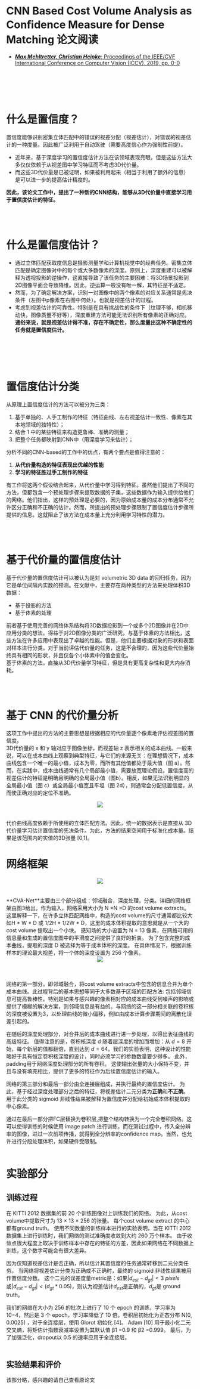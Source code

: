 # CNN Based Cost Volume Analysis as Conﬁdence Measure for Dense Matching 论文阅读



- [**_Max Mehltretter, Christian Heipke_**; Proceedings of the IEEE/CVF International Conference on Computer Vision (ICCV), 2019, pp. 0-0](https://openaccess.thecvf.com/content_ICCVW_2019/html/3DRW/Mehltretter_CNN-Based_Cost_Volume_Analysis_as_Confidence_Measure_for_Dense_Matching_ICCVW_2019_paper.html)
<br />
<br />
<br />
<br />


# 什么是置信度？
置信度能够识别密集立体匹配中的错误的视差分配（视差估计），对错误的视差估计的一种度量。因此被广泛利用于自动驾驶（需要高度信心作为强制性前提）。

- 近年来，基于深度学习的置信度估计方法在该领域表现亮眼，但是这些方法大多仅仅依赖于从视差图中学习特征而不考虑3D代价量。
- 而这些3D代价量是已被证明，如果被利用起来（相当于利用了额外的信息）是可以进一步的提高估计精度的。

**因此，该论文工作中，提出了一种新的CNN结构，能够从3D代价量中直接学习用于置信度估计的特征。**
<br />
<br />
<br />
<br />

# 什么是置信度估计？

- 通过立体匹配获取度信息是摄影测量学和计算机视觉中的经典任务。密集立体匹配是确定图像对中的每个或大多数像素的深度。原则上，深度重建可以被解释为透视投影的逆操作，这直接导致了该任务的主要困难：将3D场景投影到2D图像平面会导致降维。因此，逆运算一般没有唯一解，其特征是不适定。
- 然而，为了确定解决方案，识别一对图像中的两个像素的对应关系通常是先决条件（左图中p像素在右图中何处）。也就是视差估计的过程。
- 考虑到视差估计的可靠性。特别是在具有挑战性的条件下（纹理不够，相机移动快，图像质量不好等），深度重建方法可能无法识别所有像素的正确对应。**通俗来说，就是视差估计得不准，存在不确定性，那么度量出这种不确定性的任务就是置信度估计。**
<br />
<br />
<br />
<br />


# 置信度估计分类
从原理上置信度估计的方法可以被分为三类：

1. 基于单独的、人手工制作的特征（特征曲线、左右视差估计一致性、像素在其本地领域的独特性）；
1. 结合 1 中的某些特征来构造更鲁棒、准确的测量；
1. 把整个任务都映射到CNN中（用深度学习来估计）；

分析不同的CNN-based的工作中的优点，有两个要点是值得注意的：

1. **从代价量构造的特征表现出优越的性能**
1. **学习的特征胜过手工制作的特征**

有工作将这两个假设结合起来，从代价量中学习得到特征。虽然他们提出了不同的方法，但都包含一个预处理步骤来提取数据的子集，这些数据作为输入提供给他们的网络。他们指出，这样的预处理是必要的，因为原始成本量的成本分布通常不允许区分正确和不正确的估计。然而，所提出的预处理步骤限制了置信度估计步骤所提供的信息。这就阻止了该方法在成本量上充分利用学习特性的潜力。
<br />
<br />
<br />
<br />

# 基于代价量的置信度估计
基于代价量的置信度估计可以被认为是对 volumetric 3D data 的回归任务，因为它是单位间隔内实数的预测。在文献中，主要存在两种类型的方法来处理体积3D数据：

- 基于投影的方法
- 基于体素的处理

前者基于使用完善的网络体系结构将3D数据投影到一个或多个2D图像并在2D中应用分类的想法。得益于对2D图像分类的广泛研究，与基于体素的方法相比，这些方法在许多应用中表现出了卓越的性能。但是，他们主要根据对象的形状和表面对样本进行分类。对于当前评估代价量的任务，这是不合理的，因为这些代价量始终具有相同的形状，并且仅各个小体素中的值会变化。<br />基于体素的方法，直接从3D代价量学习特征，但是具有更高复杂性和更大内存消耗。
<br />
<br />
<br />
<br />

# 基于 CNN 的代价量分析
这项工作中提出的方法的主要思想是根据相应的代价量逐个像素地评估视差图的置信度。<br />3D代价量的 x 和 y 轴对应于图像坐标，而视差轴 z 表示相关的成本曲线。一般来说，可以在成本曲线上观察到典型特征，与它们的来源无关：在理想情况下，成本曲线包含一个唯一的最小值，成本为零，而所有其他值都处于最大值（图 a）。然而，在实践中，成本曲线通常有几个局部最小值，需要放宽理论假设。置信度高的视差估计的特征是明确且明确的全局最小值（图b）。相反，如果无法识别明显的全局最小值（图 c）或全局最小值宽且平坦（图 2d），则通常会分配低置信度，从而使正确对应的定位不准确。
<br />
<div align=center><img src="/posts/Conﬁdence_Measure_for_Dense_Matching/cost_curve.png" width="  "></div>

<br />代价曲线高度依赖于所使用的立体匹配方法。因此，统一的数据表示是直接从 3D 代价量学习估计置信度的先决条件。为此，方法的结果空间用于标准化成本量。结果是该范围内的实值的3D张量 [0,1]。

# 网络框架
<div align=center><img src="/posts/Conﬁdence_Measure_for_Dense_Matching/network.png" width="  "></div>
<br />
<br />
**CVA-Net**主要由三个部分组成：邻域融合，深度处理，分类。详细的网络框架由图3给出。作为输入，网络采用大小为 N ×N ×D 的cost volume extracts。这里解释一下，在许多立体匹配网络中，构造的cost volume的尺寸通常都比较大如H * W * D 或 1/2H * 1/2W * D，这里的成本体积提取的意思就是从一个大的cost volume 提取出一个小块。
感知场的大小设置为 N = 13 像素，在网络可用的信息量和生成的置信度图中的平滑度之间提供了良好的折衷。 为了包含完整的成本曲线，提取的深度 D 被选择为等于成本体积的深度。 在具体情况下，根据训练样本的理论最大视差，将一个体的深度设置为 256 个像素。
<div align=center><img src="/posts/Conﬁdence_Measure_for_Dense_Matching/network_layer.png" width="  "></div>
<br />
<br />

网络的第一部分，即邻域融合，将cost volume extracts中包含的信息合并为单个成本曲线。此过程背后的基本思想等同于大多数基于区域的匹配方法: 包括邻域信息可提高鲁棒性。特别是如果与感兴趣的像素相对应的成本曲线受到噪声的影响或提供了模糊的解决方案，则邻域信息是有益的。与网络的这一部分相关联的卷积核的深度被设置为3，以处理曲线的微小偏移，例如由成本计算步骤期间的离散化误差引起的。

在随后的深度处理部分，对合并后的成本曲线进行进一步处理，以得出表征曲线的高级特征。 值得注意的是，卷积核深度 d 随着层深度的增加而增加：从 $d=8$ 开始，每个新层的值都翻倍，直到达到 $d=64$。我们的实验表明，这种设计的性能略好于具有恒定卷积核深度的设计，同时必须学习的参数数量要少得多。 此外，padding用于网络深度处理部分的所有卷积。 这使输出张量的大小保持不变，并且与没有填充相比，提供了更多的特征作为后续置信度估计的输入。

网络的第三部分和最后一部分由全连接层组成，并执行最终的置信度估计。 为此，基于经过深度处理部分之后的特征，将视差估计二元分类为**正确**和**不正确**。 用于此分类的 sigmoid 非线性结果被解释为置信度并分配给初始成本体积提取的中心像素。

通过在最后一部分把FC层替换为卷积层,把整个结构转换为一个完全卷积网络。这可以使得训练的时候使用 image patch 进行训练，而在测试过程中，传入全分辨率的图像，进过一次前项传播，就得到全分辨率的confidence map。当然，也允许进行分段处理体积，如果硬件受限制。
<br />
<br />
# 实验部分
## 训练过程
在 KITTI 2012 数据集的前 20 个训练图像对上训练我们的网络。 为此，从cost volume中提取尺寸为 13 × 13 × 256 的张量。 每个cost volume extract 的中心都有ground truth。 使用不同数量的训练样本进行的实验表明，当在 KITTI 2012 数据集上进行训练时，我们网络的测试准确度收敛到大约 260 万个样本。 由于收敛点很大程度上取决于训练样本中存在的特征的方差，因此如果网络在不同数据上训练，这个数字可能会有很大差异。 

因为仅知道视差估计是否正确，所以估计其置信度的任务通常转移到二元分类任务。 当网络将视差估计分类为正确或不正确时，最终的 sigmoid 非线性结果被用作置信度分数。 这个二元的误差度量metric是：如果$|d_{est} - d_{gt}|<3\ pixels$或$|d_{est} - d_{gt}|<(d_{gt}*0.05)$，则认为视差估计$d_{est}$是正确的，$d_{gt}$是 ground truth。 

我们的网络在大小为 256 的批次上进行了 10 个 epoch 的训练，学习率为 10−4，然后是 3 个 epoch，学习率降低了 10 倍。卷积层初始化为正态分布 N(0, 0.0025)  ，对于全连接层，使用 Glorot 初始化 [4]。  Adam [10] 用于最小化二元交叉熵，将矩估计指数衰减率设置为其默认值 β1 =0.9 和 β2 =0.999。 最后，为了加强泛化，dropout以 0.5 的速率应用于全连接层。
<br />
<br />
## 实验结果和评价
该部分略，感兴趣的请自己查看原论文

